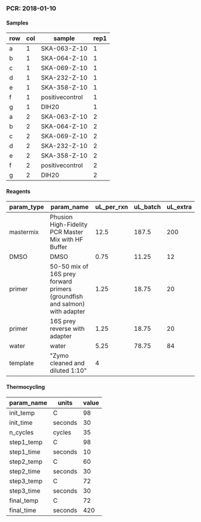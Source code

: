 ### PCR: 2018-01-10


#### Samples
| row | col | sample          | rep1 | 
|-----|-----|-----------------|------| 
| a   | 1   | SKA-063-Z-10    | 1    | 
| b   | 1   | SKA-064-Z-10    | 1    | 
| c   | 1   | SKA-069-Z-10    | 1    | 
| d   | 1   | SKA-232-Z-10    | 1    | 
| e   | 1   | SKA-358-Z-10    | 1    | 
| f   | 1   | positivecontrol | 1    | 
| g   | 1   | DIH20           | 1    | 
| a   | 2   | SKA-063-Z-10    | 2    | 
| b   | 2   | SKA-064-Z-10    | 2    | 
| c   | 2   | SKA-069-Z-10    | 2    | 
| d   | 2   | SKA-232-Z-10    | 2    | 
| e   | 2   | SKA-358-Z-10    | 2    | 
| f   | 2   | positivecontrol | 2    | 
| g   | 2   | DIH20           | 2    | 


#### Reagents

| param_type | param_name                                                                 | uL_per_rxn | uL_batch | uL_extra | 
|------------|----------------------------------------------------------------------------|------------|----------|----------| 
| mastermix  | Phusion High-Fidelity PCR Master Mix with HF Buffer                        | 12.5       | 187.5    | 200      | 
| DMSO       | DMSO                                                                       | 0.75       | 11.25    | 12       | 
| primer     | 50-50 mix of 16S prey forward primers (groundfish and salmon) with adapter | 1.25       | 18.75    | 20       | 
| primer     | 16S prey reverse with adapter                                              | 1.25       | 18.75    | 20       | 
| water      | water                                                                      | 5.25       | 78.75    | 84       | 
| template   | "Zymo cleaned and diluted 1:10"                                            | 4          |          |          | 


#### Thermocycling

| param_name | units   | value | 
|------------|---------|-------| 
| init_temp  | C       | 98    | 
| init_time  | seconds | 30    | 
| n_cycles   | cycles  | 35    | 
| step1_temp | C       | 98    | 
| step1_time | seconds | 10    | 
| step2_temp | C       | 60    | 
| step2_time | seconds | 30    | 
| step3_temp | C       | 72    | 
| step3_time | seconds | 30    | 
| final_temp | C       | 72    | 
| final_time | seconds | 420   | 

